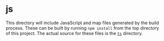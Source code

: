 # js
This directory will include JavaScript and map files generated by the build process.  These can be built by running `npm install` from the top directory of this project.  The actual source for these files is the [`ts`](ts) directory.